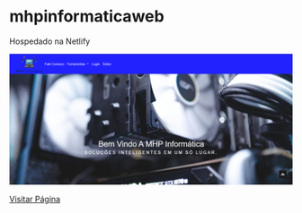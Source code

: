# mhpinformaticaweb
<p>Hospedado na Netlify</p>
<img src="https://raw.githubusercontent.com/miguelhp373/Mhpinformaticawebsite/master/src/img/interface/interfacepage.png"></img>
<a href="https://mhpinformatica.netlify.app"><p>Visitar Página</p></a>
 
